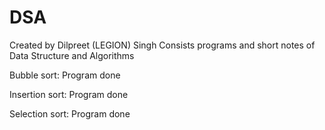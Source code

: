 # DSA
Created by Dilpreet (LEGION) Singh
Consists programs and short notes of Data Structure and Algorithms

Bubble sort:
Program done

Insertion sort:
Program done

Selection sort:
Program done
